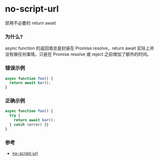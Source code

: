 # no-script-url

禁用不必要的 return await

### 为什么?

async function 的返回值总是封装在 Promise.resolve，return await 实际上并没有做任何事情，只是在 Promise resolve 或 reject 之前增加了额外的时间。

### 错误示例

```js
async function foo() {
  return await bar();
}
```

### 正确示例

```js
async function foo() {
  try {
    return await bar();
  } catch (error) {}
}
```

### 参考

- [no-script-url](https://eslint.org/docs/rules/no-script-url)
